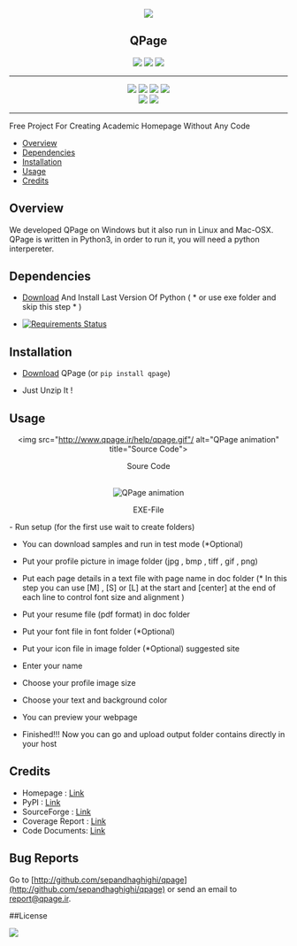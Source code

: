 
<div align="center">

<a href="http://www.qpage.ir"><img src="http://www.qpage.ir/images/logo.png"/></a>
<h2>QPage</h2>
<a href="https://waffle.io/sepandhaghighi/qpage"><img src="https://badge.waffle.io/sepandhaghighi/qpage.png?label=ready&title=Ready"/></a>
<a href="http://www.qpage.ir/doc"><img src="https://img.shields.io/badge/doc-latest-orange.svg"></a>
<a href="https://www.codacy.com/app/sepand-haghighi/qpage?utm_source=github.com&amp;utm_medium=referral&amp;utm_content=sepandhaghighi/qpage&amp;utm_campaign=Badge_Coverage"><img src="https://api.codacy.com/project/badge/Coverage/4d3f9b490b9a42c282b745ae8e2a122c"/></a>
</div>
<hr/>
<div align="center">

<a href="https://badge.fury.io/py/qpage"><img src="https://badge.fury.io/py/qpage.svg"/></a>
<a href="https://gitter.im/qpage/Lobby?source=orgpage"><img src="https://img.shields.io/gitter/room/nwjs/nw.js.svg?style=plastic"/></a>
<a href="https://scrutinizer-ci.com/g/sepandhaghighi/qpage/?branch=master"><img src="https://scrutinizer-ci.com/g/sepandhaghighi/qpage/badges/quality-score.png?b=master"/></a>
<a href="https://codeclimate.com/github/sepandhaghighi/qpage"><img src="https://codeclimate.com/github/sepandhaghighi/qpage/badges/gpa.svg" /></a>          
<a href="https://www.codacy.com/app/sepand-haghighi/qpage?utm_source=github.com&amp;utm_medium=referral&amp;utm_content=sepandhaghighi/qpage&amp;utm_campaign=Badge_Grade"><img src="https://api.codacy.com/project/badge/Grade/4d3f9b490b9a42c282b745ae8e2a122c"/></a>
<a href="https://scrutinizer-ci.com/g/sepandhaghighi/qpage/"><img src="https://scrutinizer-ci.com/g/sepandhaghighi/qpage/badges/build.png?b=master"/></a>
<hr/>

</div>
Free Project For Creating Academic Homepage Without Any Code



- [Overview](#overview)
- [Dependencies](#dependencies)
- [Installation](#installation)
- [Usage](#usage)
- [Credits](#credits)






## Overview

We developed QPage on Windows but it also run in Linux and Mac-OSX.
QPage is written in Python3, in order to run it, you will need a python interpereter.


## Dependencies

- [Download](https://www.python.org/downloads/) And Install Last Version Of Python ( * or use exe folder and skip this step * )         

- [![Requirements Status](https://requires.io/github/sepandhaghighi/qpage/requirements.svg?branch=master)](https://requires.io/github/sepandhaghighi/qpage/requirements/?branch=master)

## Installation

- [Download](https://github.com/sepandhaghighi/qpage/archive/v1.9.zip) QPage (or `pip install qpage`)

- Just Unzip It !

## Usage
<div align="center">

<img src="http://www.qpage.ir/help/qpage.gif"/ alt="QPage animation" title="Source Code">
<p>Soure Code</p>
<br/>
<img src="http://www.qpage.ir/help/qpage2.gif"/ alt="QPage animation" title="EXE-FILE">
<p>EXE-File</p>
</div>
- Run setup (for the first use wait to create folders)

- You can download samples and run in test mode (*Optional)
 
- Put your profile picture in image folder (jpg , bmp , tiff , gif , png)

- Put each page details in a text file with page name in doc folder (* In this step you can use [M] , [S] or [L] at the start and [center] at the end of each line to control font size and alignment )

- Put your resume file (pdf format) in doc folder

- Put your font file in font folder (*Optional)

- Put your icon file in image folder (*Optional) suggested site

- Enter your name

- Choose your profile image size

- Choose your text and background color 

- You can preview your webpage

- Finished!!! Now you can go and upload output folder contains directly in your host

## Credits
- Homepage : [Link](http://www.qpage.ir) 
- PyPI : [Link](http://pypi.python.org/pypi/qpage) 
- SourceForge : [Link](https://sourceforge.net/projects/qpage/)  
- Coverage Report : [Link](http://www.qpage.ir/htmlcov/index.html)	
- Code Documents: [Link](http://www.qpage.ir/doc/index.html)
                                                 
## Bug Reports

Go to [http://github.com/sepandhaghighi/qpage](http://github.com/sepandhaghighi/qpage) or send an email to [report@qpage.ir](mailto:report@qpage.ir "report@qpage.ir").             
             
##License

<a href="https://github.com/sepandhaghighi/qpage/blob/master/LICENSE"><img src="https://img.shields.io/github/license/mashape/apistatus.svg"/></a>

